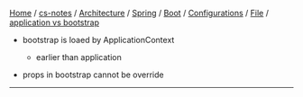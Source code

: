 [Home](https://mengxianbin.github.io) /
[cs-notes](https://mengxianbin.github.io/cs-notes/site) /
[Architecture](https://mengxianbin.github.io/cs-notes/site/Architecture) /
[Spring](https://mengxianbin.github.io/cs-notes/site/Architecture/Spring) /
[Boot](https://mengxianbin.github.io/cs-notes/site/Architecture/Spring/Boot) /
[Configurations](https://mengxianbin.github.io/cs-notes/site/Architecture/Spring/Boot/Configurations) /
[File](https://mengxianbin.github.io/cs-notes/site/Architecture/Spring/Boot/Configurations/File) /
[application vs bootstrap](https://mengxianbin.github.io/cs-notes/site/Architecture/Spring/Boot/Configurations/File/application%20vs%20bootstrap)

* bootstrap is loaed by ApplicationContext
    * earlier than application

* props in bootstrap cannot be override

---
